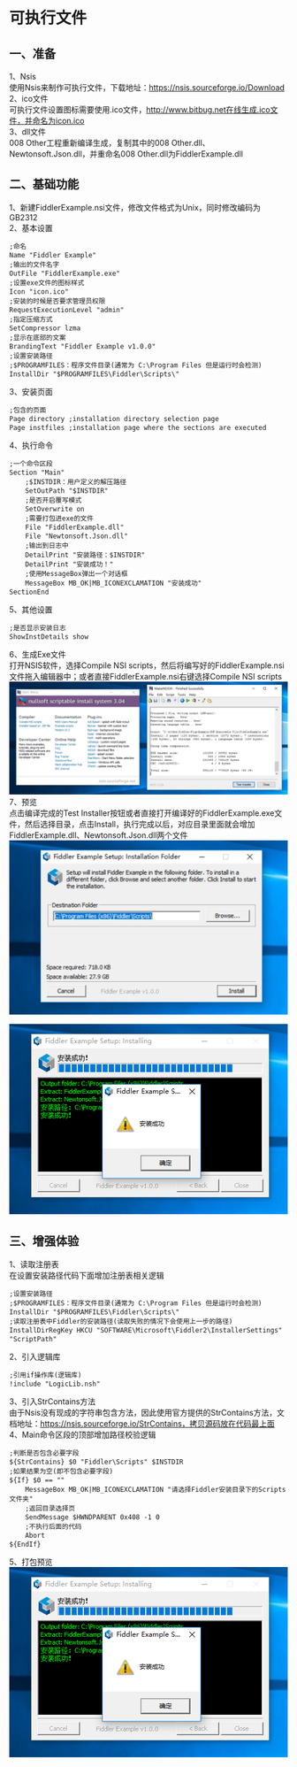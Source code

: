 # 可执行文件
## 一、准备
1、Nsis  
使用Nsis来制作可执行文件，下载地址：https://nsis.sourceforge.io/Download  
2、ico文件  
可执行文件设置图标需要使用.ico文件，http://www.bitbug.net在线生成.ico文件，并命名为icon.ico  
3、dll文件  
008 Other工程重新编译生成，复制其中的008 Other.dll、Newtonsoft.Json.dll，并重命名008 Other.dll为FiddlerExample.dll
## 二、基础功能
1、新建FiddlerExample.nsi文件，修改文件格式为Unix，同时修改编码为GB2312  
2、基本设置
```
;命名
Name "Fiddler Example"
;输出的文件名字
OutFile "FiddlerExample.exe"
;设置exe文件的图标样式
Icon "icon.ico"
;安装的时候是否要求管理员权限
RequestExecutionLevel "admin"
;指定压缩方式
SetCompressor lzma
;显示在底部的文案
BrandingText "Fiddler Example v1.0.0"
;设置安装路径
;$PROGRAMFILES：程序文件目录(通常为 C:\Program Files 但是运行时会检测)
InstallDir "$PROGRAMFILES\Fiddler\Scripts\"
```
3、安装页面
```
;包含的页面
Page directory ;installation directory selection page
Page instfiles ;installation page where the sections are executed
```
4、执行命令
```
;一个命令区段
Section "Main"
	;$INSTDIR：用户定义的解压路径
	SetOutPath "$INSTDIR"
	;是否开启覆写模式
	SetOverwrite on
	;需要打包进exe的文件
	File "FiddlerExample.dll"
	File "Newtonsoft.Json.dll"
	;输出到日志中
	DetailPrint "安装路径：$INSTDIR"
	DetailPrint "安装成功！"
	;使用MessageBox弹出一个对话框
	MessageBox MB_OK|MB_ICONEXCLAMATION "安装成功"
SectionEnd
```
5、其他设置
```
;是否显示安装日志
ShowInstDetails show
```
6、生成Exe文件  
打开NSIS软件，选择Compile NSI scripts，然后将编写好的FiddlerExample.nsi文件拖入编辑器中；或者直接FiddlerExample.nsi右键选择Compile NSI scripts  
![blockchain](https://raw.githubusercontent.com/Ke1992/Fiddler-Plug-Example/master/images/009%20Executable%20File/001.png "Exe打包")
7、预览  
点击编译完成的Test Installer按钮或者直接打开编译好的FiddlerExample.exe文件，然后选择目录，点击Install，执行完成以后，对应目录里面就会增加FiddlerExample.dll、Newtonsoft.Json.dll两个文件
![blockchain](https://raw.githubusercontent.com/Ke1992/Fiddler-Plug-Example/master/images/009%20Executable%20File/002.png "执行Exe")

![blockchain](https://raw.githubusercontent.com/Ke1992/Fiddler-Plug-Example/master/images/009%20Executable%20File/003.png "执行结果")
## 三、增强体验
1、读取注册表  
在设置安装路径代码下面增加注册表相关逻辑  
```
;设置安装路径
;$PROGRAMFILES：程序文件目录(通常为 C:\Program Files 但是运行时会检测)
InstallDir "$PROGRAMFILES\Fiddler\Scripts\"
;读取注册表中Fiddler的安装路径(读取失败的情况下会使用上一步的路径)
InstallDirRegKey HKCU "SOFTWARE\Microsoft\Fiddler2\InstallerSettings" "ScriptPath"
```
2、引入逻辑库
```
;引用if操作库(逻辑库)
!include "LogicLib.nsh"
```
3、引入StrContains方法  
由于Nsis没有现成的字符串包含方法，因此使用官方提供的StrContains方法，文档地址：https://nsis.sourceforge.io/StrContains，拷贝源码放在代码最上面  
4、Main命令区段的顶部增加路径校验逻辑
```
;判断是否包含必要字段
${StrContains} $0 "Fiddler\Scripts" $INSTDIR
;如果结果为空(即不包含必要字段)
${If} $0 == ""
	MessageBox MB_OK|MB_ICONEXCLAMATION "请选择Fiddler安装目录下的Scripts文件夹"
	;返回目录选择页
	SendMessage $HWNDPARENT 0x408 -1 0
	;不执行后面的代码
	Abort
${EndIf}
```
5、打包预览
![blockchain](https://raw.githubusercontent.com/Ke1992/Fiddler-Plug-Example/master/images/009%20Executable%20File/003.png "异常提示")